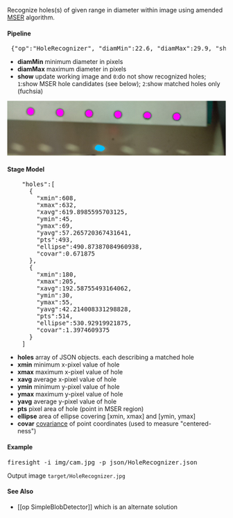 Recognize holes(s) of given range in diameter within image using amended [MSER](http://docs.opencv.org/modules/features2d/doc/feature_detection_and_description.html#mser) algorithm.

#### Pipeline
<pre> {"op":"HoleRecognizer", "diamMin":22.6, "diamMax":29.9, "show":1}</pre>
* **diamMin** minimum diameter in pixels
* **diamMax** maximum diameter in pixels
* **show** update working image and 
 `0`:do not show recognized holes; 
 `1`:show MSER hole candidates (see below); 
 `2`:show matched holes only (fuchsia)

<img src="output0.jpg">

#### Stage Model
<pre>
    "holes":[
      {
        "xmin":608,
        "xmax":632,
        "xavg":619.8985595703125,
        "ymin":45,
        "ymax":69,
        "yavg":57.265720367431641,
        "pts":493,
        "ellipse":490.87387084960938,
        "covar":0.671875
      },
      {
        "xmin":180,
        "xmax":205,
        "xavg":192.58755493164062,
        "ymin":30,
        "ymax":55,
        "yavg":42.214008331298828,
        "pts":514,
        "ellipse":530.92919921875,
        "covar":1.3974609375
      }
    ]
</pre>
* **holes** array of JSON objects. each describing a matched hole
* **xmin** minimum x-pixel value of hole
* **xmax** maximum x-pixel value of hole
* **xavg** average x-pixel value of hole
* **ymin** minimum y-pixel value of hole
* **ymax** maximum y-pixel value of hole
* **yavg** average y-pixel value of hole
* **pts** pixel area of hole (point in MSER region)
* **ellipse** area of ellipse covering [xmin, xmax] and [ymin, ymax]
* **covar** [covariance](http://en.wikipedia.org/wiki/Covariance) of point coordinates (used to measure "centered-ness")

#### Example
<pre>firesight -i img/cam.jpg -p json/HoleRecognizer.json</pre>
Output image `target/HoleRecognizer.jpg`

#### See Also
* [[op SimpleBlobDetector]] which is an alternate solution
